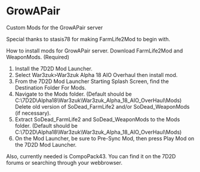 # GrowAPair
Custom Mods for the GrowAPair server

Special thanks to stasis78 for making FarmLife2Mod to begin with.

How to install mods for GrowAPair server.
Download FarmLife2Mod and WeaponMods. (Required)

1. Install the 7D2D Mod Launcher.
2. Select War3zuk>War3zuk Alpha 18 AIO Overhaul then install mod.
3. From the 7D2D Mod Launcher Starting Splash Screen, find the Destination Folder For Mods.
4. Navigate to the Mods folder. (Default should be C:\7D2D\Alpha18\War3zuk\War3zuk_Alpha_18_AIO_OverHaul\Mods) Delete old version of SoDead_FarmLife2 and/or SoDead_WeaponMods (if necessary).
5. Extract SoDead_FarmLife2 and SoDead_WeaponMods to the Mods folder. (Default should be C:\7D2D\Alpha18\War3zuk\War3zuk_Alpha_18_AIO_OverHaul\Mods)
6. On the Mod Launcher, be sure to Pre-Sync Mod, then press Play Mod on the 7D2D Mod Launcher.

Also, currently needed is CompoPack43. You can find it on the 7D2D forums or searching through your webbrowser.
